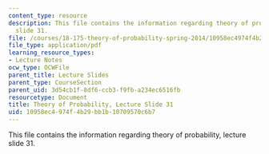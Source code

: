 ```yaml
---
content_type: resource
description: This file contains the information regarding theory of probability, lecture
  slide 31.
file: /courses/18-175-theory-of-probability-spring-2014/10958ec4974f4b29bb1b10709570c6b7_MIT18_175S14_Lecture31.pdf
file_type: application/pdf
learning_resource_types:
- Lecture Notes
ocw_type: OCWFile
parent_title: Lecture Slides
parent_type: CourseSection
parent_uid: 3d54cb1f-8df6-ccb3-f9fb-a234ec6516fb
resourcetype: Document
title: Theory of Probability, Lecture Slide 31
uid: 10958ec4-974f-4b29-bb1b-10709570c6b7
---
```

This file contains the information regarding theory of probability, lecture slide 31.